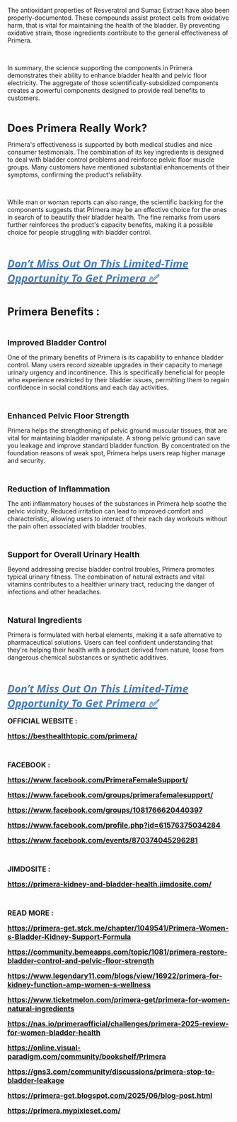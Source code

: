 <p>The antioxidant properties of Resveratrol and Sumac Extract have also been properly-documented. These compounds assist protect cells from oxidative harm, that is vital for maintaining the health of the bladder. By preventing oxidative strain, those ingredients contribute to the general effectiveness of Primera.</p>
<p>&nbsp;</p>
<p>In summary, the science supporting the components in Primera demonstrates their ability to enhance bladder health and pelvic floor electricity. The aggregate of those scientifically-subsidized components creates a powerful components designed to provide real benefits to customers.</p>
<p>&nbsp;</p>
<p><span style="font-size: x-large;"><strong>Does Primera Really Work?</strong></span></p>
<p>Primera's effectiveness is supported by both medical studies and nice consumer testimonials. The combination of its key ingredients is designed to deal with bladder control problems and reinforce pelvic floor muscle groups. Many customers have mentioned substantial enhancements of their symptoms, confirming the product's reliability.</p>
<p>&nbsp;</p>
<p>While man or woman reports can also range, the scientific backing for the components suggests that Primera may be an effective choice for the ones in search of to beautify their bladder health. The fine remarks from users further reinforces the product's capacity benefits, making it a possible choice for people struggling with bladder control.</p>
<p>&nbsp;</p>
<p align="left"><strong><a href="https://www.facebook.com/PrimeraFemaleSupport/"><span style="color: #477db8;"><span style="font-family: 'Segoe UI', 'Helvetica Neue', Helvetica, Roboto, Oxygen, Ubuntu, Cantarell, 'Fira Sans', 'Droid Sans', sans-serif;"><span style="font-size: x-large;"><em><u>Don&rsquo;t Miss Out On This Limited-Time Opportunity To Get Primera</u></em></span></span></span></a></strong><strong><a href="https://www.facebook.com/PrimeraFemaleSupport/"><span style="color: #477db8;"><span style="font-family: 'Segoe UI', 'Helvetica Neue', Helvetica, Roboto, Oxygen, Ubuntu, Cantarell, 'Fira Sans', 'Droid Sans', sans-serif;"><span style="font-size: x-large;"><em><u><strong> ✅</strong></u></em></span></span></span></a></strong></p>
<p align="left">&nbsp;</p>
<p><span style="font-size: x-large;"><strong>Primera Benefits :</strong></span></p>
<p>&nbsp;</p>
<p><span style="font-size: large;"><strong>Improved Bladder Control</strong></span></p>
<p>One of the primary benefits of Primera is its capability to enhance bladder control. Many users record sizeable upgrades in their capacity to manage urinary urgency and incontinence. This is specifically beneficial for people who experience restricted by their bladder issues, permitting them to regain confidence in social conditions and each day activities.</p>
<p>&nbsp;</p>
<p><span style="font-size: large;"><strong>Enhanced Pelvic Floor Strength</strong></span></p>
<p>Primera helps the strengthening of pelvic ground muscular tissues, that are vital for maintaining bladder manipulate. A strong pelvic ground can save you leakage and improve standard bladder function. By concentrated on the foundation reasons of weak spot, Primera helps users reap higher manage and security.</p>
<p>&nbsp;</p>
<p><span style="font-size: large;"><strong>Reduction of Inflammation</strong></span></p>
<p>The anti inflammatory houses of the substances in Primera help soothe the pelvic vicinity. Reduced irritation can lead to improved comfort and characteristic, allowing users to interact of their each day workouts without the pain often associated with bladder troubles.</p>
<p>&nbsp;</p>
<p><span style="font-size: large;"><strong>Support for Overall Urinary Health</strong></span></p>
<p>Beyond addressing precise bladder control troubles, Primera promotes typical urinary fitness. The combination of natural extracts and vital vitamins contributes to a healthier urinary tract, reducing the danger of infections and other headaches.</p>
<p>&nbsp;</p>
<p><span style="font-size: large;"><strong>Natural Ingredients</strong></span></p>
<p>Primera is formulated with herbal elements, making it a safe alternative to pharmaceutical solutions. Users can feel confident understanding that they're helping their health with a product derived from nature, loose from dangerous chemical substances or synthetic additives.</p>
<p>&nbsp;</p>
<p align="left"><strong><a href="https://www.facebook.com/PrimeraFemaleSupport/"><span style="color: #477db8;"><span style="font-family: 'Segoe UI', 'Helvetica Neue', Helvetica, Roboto, Oxygen, Ubuntu, Cantarell, 'Fira Sans', 'Droid Sans', sans-serif;"><span style="font-size: x-large;"><em><u>Don&rsquo;t Miss Out On This Limited-Time Opportunity To Get Primera</u></em></span></span></span></a></strong><strong><a href="https://www.facebook.com/PrimeraFemaleSupport/"><span style="color: #477db8;"><span style="font-family: 'Segoe UI', 'Helvetica Neue', Helvetica, Roboto, Oxygen, Ubuntu, Cantarell, 'Fira Sans', 'Droid Sans', sans-serif;"><span style="font-size: x-large;"><em><u><strong> ✅</strong></u></em></span></span></span></a></strong></p>
<p><span style="font-size: medium;"><strong>OFFICIAL WEBSITE :</strong></span></p>
<p><span style="font-size: medium;"><a href="https://besthealthtopic.com/primera/"><strong>https://besthealthtopic.com/primera/</strong></a></span></p>
<p>&nbsp;</p>
<p><span style="font-size: medium;"><strong>FACEBOOK :</strong></span></p>
<p><span style="font-size: medium;"><a href="https://www.facebook.com/PrimeraFemaleSupport/"><strong>https://www.facebook.com/PrimeraFemaleSupport/</strong></a></span></p>
<p><span style="font-size: medium;"><a href="https://www.facebook.com/groups/primerafemalesupport/"><strong>https://www.facebook.com/groups/primerafemalesupport/</strong></a></span></p>
<p><span style="font-size: medium;"><a href="https://www.facebook.com/groups/1081766620440397"><strong>https://www.facebook.com/groups/1081766620440397</strong></a></span></p>
<p><span style="font-size: medium;"><a href="https://www.facebook.com/profile.php?id=61576375034284"><strong>https://www.facebook.com/profile.php?id=61576375034284</strong></a></span></p>
<p><span style="font-size: medium;"><a href="https://www.facebook.com/events/870374045296281"><strong>https://www.facebook.com/events/870374045296281</strong></a></span></p>
<p>&nbsp;</p>
<p><span style="font-size: medium;"><strong>JIMDOSITE :</strong></span></p>
<p><span style="font-size: medium;"><a href="https://primera-kidney-and-bladder-health.jimdosite.com/"><strong>https://primera-kidney-and-bladder-health.jimdosite.com/</strong></a></span></p>
<p>&nbsp;</p>
<p><span style="font-size: medium;"><strong>READ MORE :</strong></span></p>
<p><span style="font-size: medium;"><strong><a href="https://primera-get.stck.me/chapter/1049541/Primera-Women-s-Bladder-Kidney-Support-Formula">https://primera-get.stck.me/chapter/1049541/Primera-Women-s-Bladder-Kidney-Support-Formula</a></strong></span></p>
<p><span style="font-size: medium;"><strong><a href="https://community.bemeapps.com/topic/1081/primera-restore-bladder-control-and-pelvic-floor-strength">https://community.bemeapps.com/topic/1081/primera-restore-bladder-control-and-pelvic-floor-strength</a></strong></span></p>
<p><span style="font-size: medium;"><strong><a href="https://www.legendary11.com/blogs/view/16922/primera-for-kidney-function-amp-women-s-wellness">https://www.legendary11.com/blogs/view/16922/primera-for-kidney-function-amp-women-s-wellness</a></strong></span></p>
<p><span style="font-size: medium;"><strong><a href="https://www.ticketmelon.com/primera-get/primera-for-women-natural-ingredients">https://www.ticketmelon.com/primera-get/primera-for-women-natural-ingredients</a></strong></span></p>
<p><span style="font-size: medium;"><strong><a href="https://nas.io/primeraofficial/challenges/primera-2025-review-for-women-bladder-health">https://nas.io/primeraofficial/challenges/primera-2025-review-for-women-bladder-health</a></strong></span></p>
<p><span style="font-size: medium;"><strong><a href="https://online.visual-paradigm.com/community/bookshelf/Primera">https://online.visual-paradigm.com/community/bookshelf/Primera</a></strong></span></p>
<p><span style="font-size: medium;"><strong><a href="https://gns3.com/community/discussions/primera-stop-to-bladder-leakage">https://gns3.com/community/discussions/primera-stop-to-bladder-leakage</a></strong></span></p>
<p><span style="font-size: medium;"><strong><a href="https://primera-get.blogspot.com/2025/06/blog-post.html">https://primera-get.blogspot.com/2025/06/blog-post.html</a></strong></span></p>
<p><span style="font-size: medium;"><a href="https://primera.mypixieset.com/"><strong>https://primera.mypixieset.com/</strong></a></span></p>
<p align="justify">&nbsp;</p>
